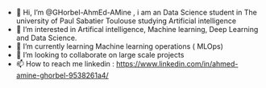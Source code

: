 - 👋 Hi, I’m @GHorbel-AhmEd-AMine , i am an Data Science student in The university of Paul Sabatier Toulouse studying Artificial intelligence
- 👀 I’m interested in Artifical intelligence, Machine learning, Deep Learning and Data Science. 
- 🌱 I’m currently learning Machine learning operations ( MLOps) 
- 💞️ I’m looking to collaborate on large scale projects
- 📫 How to reach me linkedin : https://www.linkedin.com/in/ahmed-amine-ghorbel-9538261a4/

<!---
GHorbel-AhmEd-AMine/GHorbel-AhmEd-AMine is a ✨ special ✨ repository because its `README.md` (this file) appears on your GitHub profile.
You can click the Preview link to take a look at your changes.
--->
